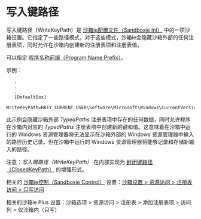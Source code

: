 # 写入键路径

写入键路径（WriteKeyPath）是 [沙箱ie配置文件（Sandboxie Ini）](SandboxieIni.md) 中的一项沙箱设置。它指定了一些路径模式，对于这些模式，沙箱ie会隐藏沙箱外部的任何注册表项，同时允许在沙箱内创建新的注册表项和注册表值。

可以指定 [程序名称前缀（Program Name Prefix）](ProgramNamePrefix.md)。

示例：
```
   .
   .
   .
   [DefaultBox]
   WriteKeyPath=HKEY_CURRENT_USER\Software\Microsoft\Windows\CurrentVersion\Explorer\TypedPaths
```

此示例会隐藏沙箱外部 _TypedPaths_ 注册表项中存在的任何数据，同时允许程序在沙箱内对应的 _TypedPaths_ 注册表项中创建新的键和值。这意味着在沙箱中运行的 Windows 资源管理器将无法显示在沙箱外部的 Windows 资源管理器中输入的路径历史记录。但在沙箱中运行的 Windows 资源管理器将能够记录和存储新输入的路径。

注意：_写入键路径（WriteKeyPath）_ 在内部实现为 [封闭键路径（ClosedKeyPath）](ClosedKeyPath.md) 的增强形式。

相关的 [沙箱ie控制（Sandboxie Control）](SandboxieControl.md) 设置：[沙箱设置 > 资源访问 > 注册表访问 > 只写访问](ResourceAccessSettings.md#registry-access--write-only-access)

相关的沙箱ie Plus 设置：沙箱选项 > 资源访问 > 注册表 > 添加注册表项 > 访问列 > 仅沙箱内（只写）
